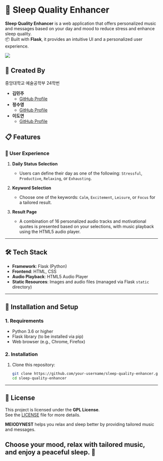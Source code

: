 # 🌙 Sleep Quality Enhancer

**Sleep Quality Enhancer** is a web application that offers personalized music and messages based on your day and mood to reduce stress and enhance sleep quality.  
📦 Built with **Flask**, it provides an intuitive UI and a personalized user experience.

<a href="https://github.com/meaxzu">
  <img src="https://i.ibb.co/cCp70v4/picture.jpg">
</a

---

## 👤 Created By
중앙대학교 예술공학부 24학번

- **김민주**  
  - [GitHub Profile](https://github.com/your-meaxzu)  
- **정수영**  
  - [GitHub Profile](https://github.com/your-sooowii)
- **이도연**  
  - [GitHub Profile](https://github.com/your-mydoyeon) 

## 📋 Features

### 🌟 User Experience
1. **Daily Status Selection**  
   - Users can define their day as one of the following: `Stressful`, `Productive`, `Relaxing`, or `Exhausting`.

2. **Keyword Selection**  
   - Choose one of the keywords: `Calm`, `Excitement`, `Leisure`, or `Focus` for a tailored result.

3. **Result Page**  
   - A combination of 16 personalized audio tracks and motivational quotes is presented based on your selections, with music playback using the HTML5 audio player.

---

## 🛠️ Tech Stack

- **Framework**: Flask (Python)
- **Frontend**: HTML, CSS
- **Audio Playback**: HTML5 Audio Player
- **Static Resources**: Images and audio files (managed via Flask `static` directory)

---

## 🚀 Installation and Setup

### 1. Requirements
- Python 3.6 or higher
- Flask library (to be installed via pip)
- Web browser (e.g., Chrome, Firefox)

### 2. Installation
1. Clone this repository:
   ```bash
   git clone https://github.com/your-username/sleep-quality-enhancer.git
   cd sleep-quality-enhancer

---

## 📜 License

This project is licensed under the **GPL License**.  
See the [LICENSE](LICENSE) file for more details.



**MEIODYNEST** helps you relax and sleep better by providing tailored music and messages.

<h2>Choose your mood, relax with tailored music, and enjoy a peaceful sleep. 🌙</h2>

